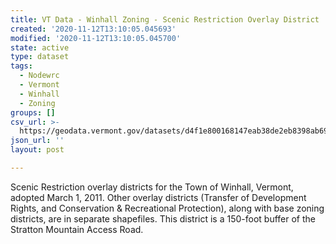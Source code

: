 ```yaml
---
title: VT Data - Winhall Zoning - Scenic Restriction Overlay District
created: '2020-11-12T13:10:05.045693'
modified: '2020-11-12T13:10:05.045700'
state: active
type: dataset
tags:
  - Nodewrc
  - Vermont
  - Winhall
  - Zoning
groups: []
csv_url: >-
  https://geodata.vermont.gov/datasets/d4f1e800168147eab38de2eb8398ab69_0.csv?outSR=%7B%22latestWkid%22%3A3857%2C%22wkid%22%3A102100%7D
json_url: ''
layout: post

---
```

<div style='text-align:Left;'><div><div><p><span>Scenic Restriction overlay districts for the Town of Winhall, Vermont, adopted March 1, 2011. Other overlay districts (Transfer of Development Rights, and Conservation &amp; Recreational Protection), along with base zoning districts, are in separate shapefiles. This district is a 150-foot buffer of the Stratton Mountain Access Road.</span></p></div></div></div>

